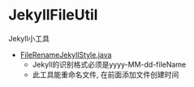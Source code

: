 # JekyllFileUtil
Jekyll小工具

- [FileRenameJekyllStyle.java](/src/cn.mozhx.fileutil.FileRenameJekyllStyle.java)
  - Jekyll的识别格式必须是yyyy-MM-dd-fileName
  - 此工具能重命名文件, 在前面添加文件创建时间
  
